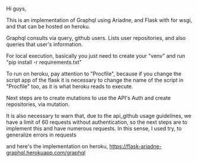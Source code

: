 Hi guys,

This is an implementation of Graphql using Ariadne, and Flask with for wsgi, and that can be hosted on heroku.

Graphql consults via query, github users. Lists user repositories, and also queries that user's information.

For local execution, 
basically you just need to create your "venv" and run "pip install -r requirements.txt"

To run on heroku, 
pay attention to "Procfile",
because if you change the script app of the flask it is necessary to change the name of the script in "Procfile" too,
as it is what heroku reads to execute.

Next steps are to create mutations to use the API's Auth and create repositories, via mutation.

It is also necessary to warn that, 
due to the api_github usage guidelines, 
we have a limit of 60 requests without authentication, 
so the next steps are to implement this and have numerous requests.
In this sense, I used try, to generalize errors in requests

and here's the implementation on heroku, https://flask-ariadne-graphql.herokuapp.com/graphql
